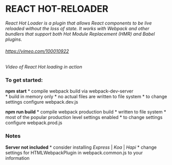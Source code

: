 # REACT HOT-RELOADER 

*React Hot Loader is a plugin that allows React components to be live reloaded without the loss of state. It works with Webpack and other bundlers that support both Hot Module Replacement (HMR) and Babel plugins.*



###### https://vimeo.com/100010922
*Video of React Hot loading in action*


### To get started:

  **npm start** 
    * compile webpack build via webpack-dev-server  
    * build in memory only
    * no actual files are written to file system
    * to change settings configure webpack.dev.js
    
  **npm run build** 
    * compile webpack production build
    * written to file system
    * most of the popular production level settings enabled
    * to change settings configure webpack.prod.js


### Notes

  **Server not included**
    * consider installing *Express* | *Koa* | *Hapi*
    * change settings for HTMLWebpackPlugin in webpack.common.js to your information
